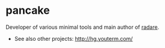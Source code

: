 pancake
=======

Developer of various minimal tools and main author of [radare](http://www.radare.org).

* See also other projects: <http://hg.youterm.com/>
